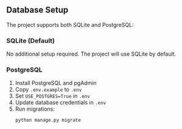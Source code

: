 ## Database Setup

The project supports both SQLite and PostgreSQL:

### SQLite (Default)
No additional setup required. The project will use SQLite by default.

### PostgreSQL
1. Install PostgreSQL and pgAdmin
2. Copy `.env.example` to `.env`
3. Set `USE_POSTGRES=True` in `.env`
4. Update database credentials in `.env`
5. Run migrations:
   ```bash
   python manage.py migrate
   ```